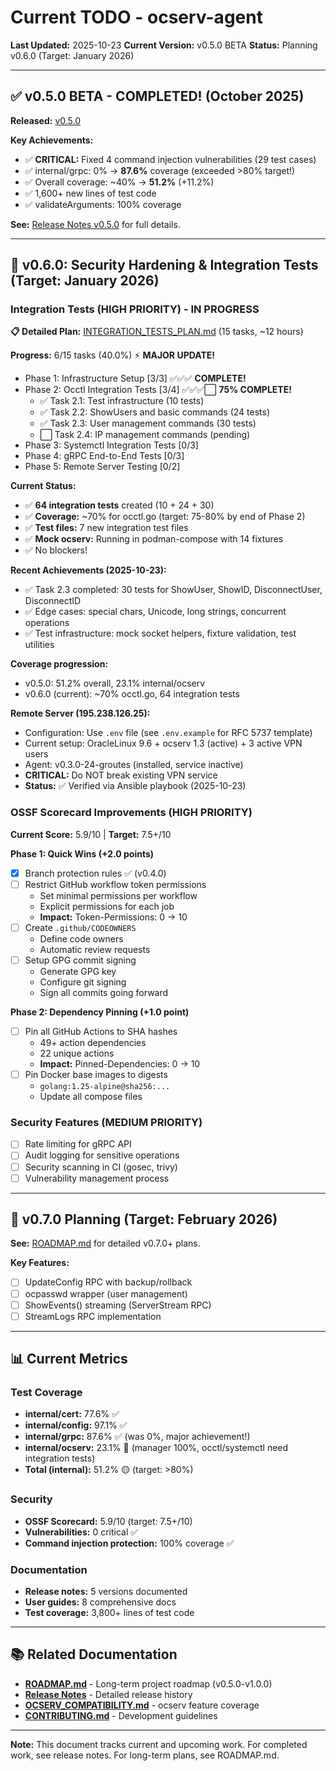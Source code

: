 # Current TODO - ocserv-agent

**Last Updated:** 2025-10-23
**Current Version:** v0.5.0 BETA
**Status:** Planning v0.6.0 (Target: January 2026)

---

## ✅ v0.5.0 BETA - COMPLETED! (October 2025)

**Released:** [v0.5.0](https://github.com/dantte-lp/ocserv-agent/releases/tag/v0.5.0)

**Key Achievements:**
- ✅ **CRITICAL:** Fixed 4 command injection vulnerabilities (29 test cases)
- ✅ internal/grpc: 0% → **87.6%** coverage (exceeded >80% target!)
- ✅ Overall coverage: ~40% → **51.2%** (+11.2%)
- ✅ 1,600+ new lines of test code
- ✅ validateArguments: 100% coverage

**See:** [Release Notes v0.5.0](../releases/v0.5.0.md) for full details.

---

## 🚀 v0.6.0: Security Hardening & Integration Tests (Target: January 2026)

### Integration Tests (HIGH PRIORITY) - IN PROGRESS

**📋 Detailed Plan:** [INTEGRATION_TESTS_PLAN.md](INTEGRATION_TESTS_PLAN.md) (15 tasks, ~12 hours)

**Progress:** 6/15 tasks (40.0%) ⚡ **MAJOR UPDATE!**
- Phase 1: Infrastructure Setup [3/3] ✅✅✅ **COMPLETE!**
- Phase 2: Occtl Integration Tests [3/4] ✅✅✅⬜ **75% COMPLETE!**
  - ✅ Task 2.1: Test infrastructure (10 tests)
  - ✅ Task 2.2: ShowUsers and basic commands (24 tests)
  - ✅ Task 2.3: User management commands (30 tests)
  - ⬜ Task 2.4: IP management commands (pending)
- Phase 3: Systemctl Integration Tests [0/3]
- Phase 4: gRPC End-to-End Tests [0/3]
- Phase 5: Remote Server Testing [0/2]

**Current Status:**
- ✅ **64 integration tests** created (10 + 24 + 30)
- ✅ **Coverage:** ~70% for occtl.go (target: 75-80% by end of Phase 2)
- ✅ **Test files:** 7 new integration test files
- ✅ **Mock ocserv:** Running in podman-compose with 14 fixtures
- ✅ No blockers!

**Recent Achievements (2025-10-23):**
- ✅ Task 2.3 completed: 30 tests for ShowUser, ShowID, DisconnectUser, DisconnectID
- ✅ Edge cases: special chars, Unicode, long strings, concurrent operations
- ✅ Test infrastructure: mock socket helpers, fixture validation, test utilities

**Coverage progression:**
- v0.5.0: 51.2% overall, 23.1% internal/ocserv
- v0.6.0 (current): ~70% occtl.go, 64 integration tests

**Remote Server (195.238.126.25):**
- Configuration: Use `.env` file (see `.env.example` for RFC 5737 template)
- Current setup: OracleLinux 9.6 + ocserv 1.3 (active) + 3 active VPN users
- Agent: v0.3.0-24-groutes (installed, service inactive)
- **CRITICAL:** Do NOT break existing VPN service
- **Status:** ✅ Verified via Ansible playbook (2025-10-23)

### OSSF Scorecard Improvements (HIGH PRIORITY)

**Current Score:** 5.9/10 | **Target:** 7.5+/10

**Phase 1: Quick Wins (+2.0 points)**
- [x] Branch protection rules ✅ (v0.4.0)
- [ ] Restrict GitHub workflow token permissions
  - Set minimal permissions per workflow
  - Explicit permissions for each job
  - **Impact:** Token-Permissions: 0 → 10
- [ ] Create `.github/CODEOWNERS`
  - Define code owners
  - Automatic review requests
- [ ] Setup GPG commit signing
  - Generate GPG key
  - Configure git signing
  - Sign all commits going forward

**Phase 2: Dependency Pinning (+1.0 point)**
- [ ] Pin all GitHub Actions to SHA hashes
  - 49+ action dependencies
  - 22 unique actions
  - **Impact:** Pinned-Dependencies: 0 → 10
- [ ] Pin Docker base images to digests
  - `golang:1.25-alpine@sha256:...`
  - Update all compose files

### Security Features (MEDIUM PRIORITY)

- [ ] Rate limiting for gRPC API
- [ ] Audit logging for sensitive operations
- [ ] Security scanning in CI (gosec, trivy)
- [ ] Vulnerability management process

---

## 🔮 v0.7.0 Planning (Target: February 2026)

**See:** [ROADMAP.md](../../ROADMAP.md) for detailed v0.7.0+ plans.

**Key Features:**
- [ ] UpdateConfig RPC with backup/rollback
- [ ] ocpasswd wrapper (user management)
- [ ] ShowEvents() streaming (ServerStream RPC)
- [ ] StreamLogs RPC implementation

---

## 📊 Current Metrics

### Test Coverage
- **internal/cert:** 77.6% ✅
- **internal/config:** 97.1% ✅
- **internal/grpc:** 87.6% ✅ (was 0%, major achievement!)
- **internal/ocserv:** 23.1% 🔴 (manager 100%, occtl/systemctl need integration tests)
- **Total (internal):** 51.2% 🟡 (target: >80%)

### Security
- **OSSF Scorecard:** 5.9/10 (target: 7.5+/10)
- **Vulnerabilities:** 0 critical ✅
- **Command injection protection:** 100% coverage ✅

### Documentation
- **Release notes:** 5 versions documented
- **User guides:** 8 comprehensive docs
- **Test coverage:** 3,800+ lines of test code

---

## 📚 Related Documentation

- **[ROADMAP.md](../../ROADMAP.md)** - Long-term project roadmap (v0.5.0-v1.0.0)
- **[Release Notes](../releases/)** - Detailed release history
- **[OCSERV_COMPATIBILITY.md](OCSERV_COMPATIBILITY.md)** - ocserv feature coverage
- **[CONTRIBUTING.md](../../.github/CONTRIBUTING.md)** - Development guidelines

---

**Note:** This document tracks current and upcoming work. For completed work, see release notes. For long-term plans, see ROADMAP.md.
